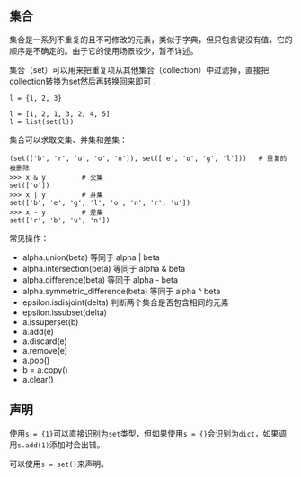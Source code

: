 ## 集合

集合是一系列不重复的且不可修改的元素，类似于字典，但只包含键没有值，它的顺序是不确定的。由于它的使用场景较少，暂不详述。

集合（set）可以用来把重复项从其他集合（collection）中过滤掉，直接把collection转换为set然后再转换回来即可：

```
l = {1, 2, 3}

l = [1, 2, 1, 3, 2, 4, 5]
l = list(set(l))
```

集合可以求取交集、并集和差集：

```
(set(['b', 'r', 'u', 'o', 'n']), set(['e', 'o', 'g', 'l']))   # 重复的被删除
>>> x & y         # 交集
set(['o'])
>>> x | y         # 并集
set(['b', 'e', 'g', 'l', 'o', 'n', 'r', 'u'])
>>> x - y         # 差集
set(['r', 'b', 'u', 'n'])
```

常见操作：

- alpha.union(beta) 等同于 alpha | beta
- alpha.intersection(beta) 等同于 alpha & beta
- alpha.difference(beta) 等同于 alpha - beta
- alpha.symmetric_difference(beta) 等同于 alpha ^ beta
- epsilon.isdisjoint(delta) 判断两个集合是否包含相同的元素
- epsilon.issubset(delta)
- a.issuperset(b)
- a.add(e)
- a.discard(e)
- a.remove(e)
- a.pop()
- b = a.copy()
- a.clear()

## 声明

使用`s = {1}`可以直接识别为`set`类型，但如果使用`s = {}`会识别为`dict`，如果调用`s.add(1)`添加时会出错。

可以使用`s = set()`来声明。

